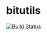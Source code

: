 bitutils
========

[![Build Status](https://travis-ci.org/svzdvd/bitutils.png)](https://travis-ci.org/svzdvd/bitutils)
